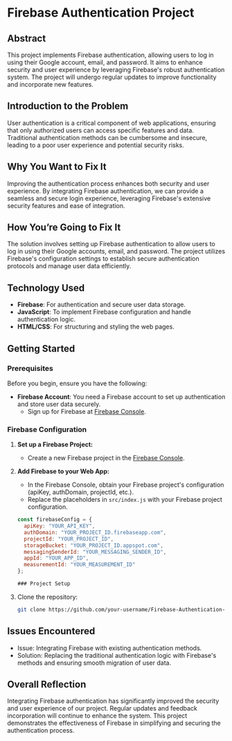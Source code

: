 # Firebase Authentication Project

## Abstract
This project implements Firebase authentication, allowing users to log in using their Google account, email, and password. It aims to enhance security and user experience by leveraging Firebase's robust authentication system. The project will undergo regular updates to improve functionality and incorporate new features.

## Introduction to the Problem
User authentication is a critical component of web applications, ensuring that only authorized users can access specific features and data. Traditional authentication methods can be cumbersome and insecure, leading to a poor user experience and potential security risks.

## Why You Want to Fix It
Improving the authentication process enhances both security and user experience. By integrating Firebase authentication, we can provide a seamless and secure login experience, leveraging Firebase's extensive security features and ease of integration.

## How You’re Going to Fix It
The solution involves setting up Firebase authentication to allow users to log in using their Google accounts, email, and password. The project utilizes Firebase's configuration settings to establish secure authentication protocols and manage user data efficiently.

## Technology Used
- **Firebase**: For authentication and secure user data storage.
- **JavaScript**: To implement Firebase configuration and handle authentication logic.
- **HTML/CSS**: For structuring and styling the web pages.

## Getting Started

### Prerequisites
Before you begin, ensure you have the following:
- **Firebase Account**: You need a Firebase account to set up authentication and store user data securely.
  - Sign up for Firebase at [Firebase Console](https://console.firebase.google.com/).

### Firebase Configuration
1. **Set up a Firebase Project:**
   - Create a new Firebase project in the [Firebase Console](https://console.firebase.google.com/).

2. **Add Firebase to your Web App:**
   - In the Firebase Console, obtain your Firebase project's configuration (apiKey, authDomain, projectId, etc.).
   - Replace the placeholders in `src/index.js` with your Firebase project configuration.

   ```javascript
   const firebaseConfig = {
     apiKey: "YOUR_API_KEY",
     authDomain: "YOUR_PROJECT_ID.firebaseapp.com",
     projectId: "YOUR_PROJECT_ID",
     storageBucket: "YOUR_PROJECT_ID.appspot.com",
     messagingSenderId: "YOUR_MESSAGING_SENDER_ID",
     appId: "YOUR_APP_ID",
     measurementId: "YOUR_MEASUREMENT_ID"
   };

   ### Project Setup
1. Clone the repository:
   ```bash
   git clone https://github.com/your-username/Firebase-Authentication-.git
## Issues Encountered
- Issue: Integrating Firebase with existing authentication methods.
- Solution: Replacing the traditional authentication logic with Firebase's methods and ensuring smooth migration of user data.

## Overall Reflection
Integrating Firebase authentication has significantly improved the security and user experience of our project. Regular updates and feedback incorporation will continue to enhance the system. This project demonstrates the effectiveness of Firebase in simplifying and securing the authentication process.


